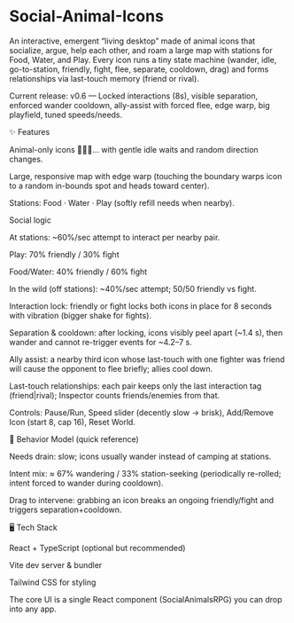 # Social-AnimaI-Icons

An interactive, emergent “living desktop” made of animal icons that socialize, argue, help each other, and roam a large map with stations for Food, Water, and Play. Every icon runs a tiny state machine (wander, idle, go-to-station, friendly, fight, flee, separate, cooldown, drag) and forms relationships via last-touch memory (friend or rival).

Current release: v0.6 — Locked interactions (8s), visible separation, enforced wander cooldown, ally-assist with forced flee, edge warp, big playfield, tuned speeds/needs.

✨ Features

Animal-only icons 🦊🐼🐧… with gentle idle waits and random direction changes.

Large, responsive map with edge warp (touching the boundary warps icon to a random in-bounds spot and heads toward center).

Stations: Food · Water · Play (softly refill needs when nearby).

Social logic

At stations: ~60%/sec attempt to interact per nearby pair.

Play: 70% friendly / 30% fight

Food/Water: 40% friendly / 60% fight

In the wild (off stations): ~40%/sec attempt; 50/50 friendly vs fight.

Interaction lock: friendly or fight locks both icons in place for 8 seconds with vibration (bigger shake for fights).

Separation & cooldown: after locking, icons visibly peel apart (~1.4 s), then wander and cannot re-trigger events for ~4.2–7 s.

Ally assist: a nearby third icon whose last-touch with one fighter was friend will cause the opponent to flee briefly; allies cool down.

Last-touch relationships: each pair keeps only the last interaction tag (friend|rival); Inspector counts friends/enemies from that.

Controls: Pause/Run, Speed slider (decently slow → brisk), Add/Remove Icon (start 8, cap 16), Reset World.

🧠 Behavior Model (quick reference)

Needs drain: slow; icons usually wander instead of camping at stations.

Intent mix: ≈ 67% wandering / 33% station-seeking (periodically re-rolled; intent forced to wander during cooldown).

Drag to intervene: grabbing an icon breaks an ongoing friendly/fight and triggers separation+cooldown.

🖥️ Tech Stack

React + TypeScript (optional but recommended)

Vite dev server & bundler

Tailwind CSS for styling

The core UI is a single React component (SocialAnimalsRPG) you can drop into any app.
